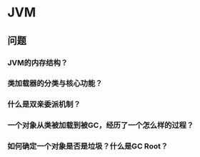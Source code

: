 # JVM

## 问题

### JVM的内存结构？

### 类加载器的分类与核心功能？

### 什么是双亲委派机制？

### 一个对象从类被加载到被GC，经历了一个怎么样的过程？

### 如何确定一个对象是否是垃圾？什么是GC Root？